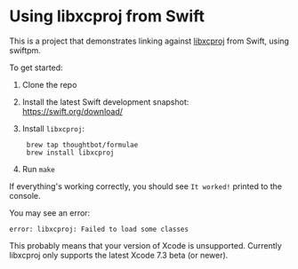 # Using libxcproj from Swift

This is a project that demonstrates linking against [libxcproj][] from Swift, using swiftpm.

[libxcproj]: https://github.com/thoughtbot/libxcproj

To get started:

1. Clone the repo

2. Install the latest Swift development snapshot: https://swift.org/download/

3. Install `libxcproj`:

        brew tap thoughtbot/formulae
        brew install libxcproj

4. Run `make`

If everything's working correctly, you should see `It worked!` printed to the console.

You may see an error:

```
error: libxcproj: Failed to load some classes
```

This probably means that your version of Xcode is unsupported. Currently libxcproj only supports the latest Xcode 7.3 beta (or newer).
